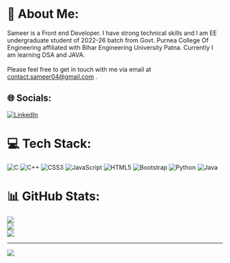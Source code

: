 # 💫 About Me:
Sameer is a Front end Developer. I have strong technical skills and I am EE undergraduate student of 2022-26 batch from Govt. Purnea College Of Engineering affiliated with Bihar Engineering University Patna. Currently I am learning DSA and JAVA.<br><br>Please feel free to get in touch with me via email at contact.sameer04@gmail.com .


## 🌐 Socials:
[![LinkedIn](https://img.shields.io/badge/LinkedIn-%230077B5.svg?logo=linkedin&logoColor=white)](https://www.linkedin.com/in/sameer-pce/) 

# 💻 Tech Stack:
![C](https://img.shields.io/badge/c-%2300599C.svg?style=for-the-badge&logo=c&logoColor=white) ![C++](https://img.shields.io/badge/c++-%2300599C.svg?style=for-the-badge&logo=c%2B%2B&logoColor=white) ![CSS3](https://img.shields.io/badge/css3-%231572B6.svg?style=for-the-badge&logo=css3&logoColor=white) ![JavaScript](https://img.shields.io/badge/javascript-%23323330.svg?style=for-the-badge&logo=javascript&logoColor=%23F7DF1E) ![HTML5](https://img.shields.io/badge/html5-%23E34F26.svg?style=for-the-badge&logo=html5&logoColor=white) ![Bootstrap](https://img.shields.io/badge/bootstrap-%23563D7C.svg?style=for-the-badge&logo=bootstrap&logoColor=white) ![Python](https://img.shields.io/badge/python-3670A0?style=for-the-badge&logo=python&logoColor=ffdd54) ![Java](https://img.shields.io/badge/java-%23ED8B00.svg?style=for-the-badge&logo=java&logoColor=white)
# 📊 GitHub Stats:
![](https://github-readme-stats.vercel.app/api?username=ThePlator&theme=radical&hide_border=false&include_all_commits=false&count_private=false)<br/>
![](https://github-readme-streak-stats.herokuapp.com/?user=ThePlator&theme=radical&hide_border=false)<br/>
![](https://github-readme-stats.vercel.app/api/top-langs/?username=ThePlator&theme=radical&hide_border=false&include_all_commits=false&count_private=false&layout=compact)

---
[![](https://visitcount.itsvg.in/api?id=ThePlator&icon=0&color=0)](https://visitcount.itsvg.in)

<!-- Proudly created with GPRM ( https://gprm.itsvg.in ) -->
